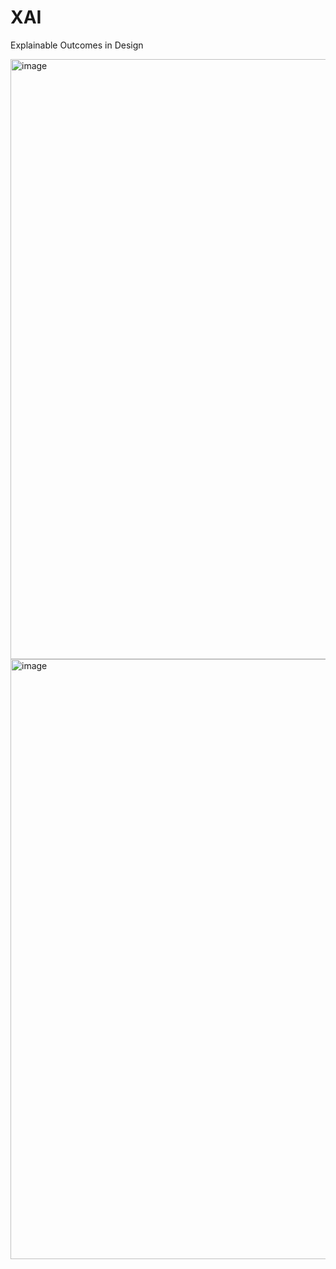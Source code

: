 # XAI
Explainable Outcomes in Design

 <img width="960" alt="image" src="https://github.com/rishwanth2809/XAI/assets/67328040/d9e1f287-70a9-4378-b63d-3def1d680d7c">

 <img width="960" alt="image" src="https://github.com/rishwanth2809/XAI/assets/67328040/0be3e94c-e304-4580-88e8-d89bf00b1a81">


